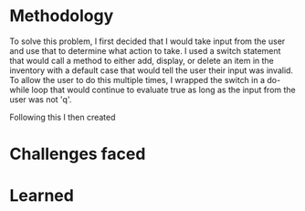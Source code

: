 # Methodology
To solve this problem, I first decided that I would take input from the user and use that to determine what action to take. I used a switch statement that would call a method to either add, display, or delete an item in the inventory with a default case that would tell the user their input was invalid. To allow the user to do this multiple times, I wrapped the switch in a do-while loop that would continue to evaluate true as long as the input from the user was not 'q'.

Following this I then created 

# Challenges faced


# Learned